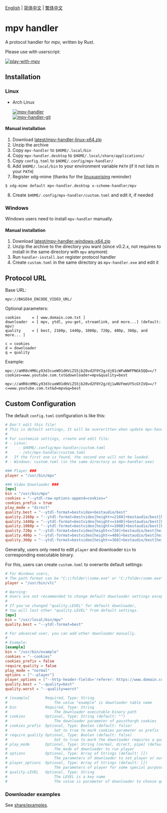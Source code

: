 [English][readme-en] | [简体中文][readme-zh-hans] | [繁体中文][readme-zh-hant]

[readme-en]: https://github.com/akiirui/mpv-handler/blob/main/README.md
[readme-zh-hans]: https://github.com/akiirui/mpv-handler/blob/main/README.zh-Hans.md
[readme-zh-hant]: https://github.com/akiirui/mpv-handler/blob/main/README.zh-Hant.md

# mpv handler

A protocol handler for mpv, written by Rust.

Please use with userscript:

[![play-with-mpv][badges-play-with-mpv]][greasyfork-play-with-mpv]

## Installation

### Linux

- Arch Linux

  [![mpv-handler][badges-aur]][download-aur] \
  [![mpv-handler-git][badges-aur-git]][download-aur-git]

#### Manual installation

1. Download [latest/mpv-handler-linux-x64.zip][download-linux]
2. Unzip the archive
3. Copy `mpv-handler` to `$HOME/.local/bin`
4. Copy `mpv-handler.desktop` to `$HOME/.local/share/applications/`
5. Copy `config.toml` to `$HOME/.config/mpv-handler/`
6. Add `$HOME/.local/bin` to your environment variable `PATH` (if it not lists in your `PATH`)
7. Register xdg-mime (thanks for the [linuxuprising][linuxuprising] reminder)

```
$ xdg-mime default mpv-handler.desktop x-scheme-handler/mpv
```

8. Create `$HOME/.config/mpv-handler/custom.toml` and edit it, if needed

### Windows

Windows users need to install `mpv-handler` manually.

#### Manual installation

1. Download [latest/mpv-handler-windows-x64.zip][download-windows]
2. Unzip the archive to the directory you want (since v0.2.x, not requires to install in the same directory with `mpv` anymore)
3. Run `handler-install.bat` register protocol handler
4. Create `custom.toml` in the same directory as `mpv-handler.exe` and edit it

[badges-aur-git]: https://img.shields.io/aur/version/mpv-handler-git?label=mpv-handler-git&style=for-the-badge
[badges-aur]: https://img.shields.io/aur/version/mpv-handler?label=mpv-handler&style=for-the-badge
[badges-play-with-mpv]: https://img.shields.io/badge/dynamic/json?style=for-the-badge&label=play-with-mpv&prefix=v&query=version&url=https%3A%2F%2Fgreasyfork.org%2Fscripts%2F416271.json
[download-aur-git]: https://aur.archlinux.org/packages/mpv-handler-git/
[download-aur]: https://aur.archlinux.org/packages/mpv-handler/
[download-linux]: https://github.com/akiirui/mpv-handler/releases/latest/download/mpv-handler-linux-x64.zip
[download-windows]: https://github.com/akiirui/mpv-handler/releases/latest/download/mpv-handler-windows-x64.zip
[greasyfork-play-with-mpv]: https://greasyfork.org/scripts/416271-play-with-mpv
[linuxuprising]: https://www.linuxuprising.com/2021/07/open-youtube-and-more-videos-from-your.html

## Protocol URL

Base URL:

```
mpv://BASE64_ENCODE_VIDEO_URL/
```

Optional parameters:

```
cookies     = [ www.domain.com.txt ]
downloader  = [ mpv, ytdl, you-get, streamlink, and more...] (default: mpv)
quality     = [ best, 2160p, 1440p, 1080p, 720p, 480p, 360p, and more... ]

c = cookies
d = downloader
q = quality
```

Example:

```
mpv://aHR0cHM6Ly93d3cueW91dHViZS5jb20vd2F0Y2g/dj01cWFwNWFPNGk5QQ==/?cookies=www.youtube.com.txt&downloader=mpv&quality=best

mpv://aHR0cHM6Ly93d3cueW91dHViZS5jb20vd2F0Y2g/dj1wNVFmeUY5cGtIVQ==/?c=www.youtube.com.txt&d=mpv&q=best
```

## Custom Configuration

The default `config.toml` configuration is like this:

```toml
# Don't edit this file!
# This is default settings, It will be overwritten when update mpv-handler.
#
# For customize settings, create and edit file:
# - Linux:
#     - $HOME/.config/mpv-handler/custom.toml
#     - /etc/mpv-handler/custom.toml
#   If the first one is found, the second one will not be loaded.
# - Windows: custom.toml (in the same directory as mpv-handler.exe)

### Player ###
player = "/usr/bin/mpv"

### Video Downloader ###
[mpv]
bin = "/usr/bin/mpv"
cookies = "--ytdl-raw-options-append=cookies="
cookies_prefix = true
play_mode = "direct"
quality.best = "--ytdl-format=bestvideo+bestaudio/best"
quality.2160p = "--ytdl-format=bestvideo[height<=2160]+bestaudio/best[height<=2160]/best"
quality.1440p = "--ytdl-format=bestvideo[height<=1440]+bestaudio/best[height<=1440]/best"
quality.1080p = "--ytdl-format=bestvideo[height<=1080]+bestaudio/best[height<=1080]/best"
quality.720p = "--ytdl-format=bestvideo[height<=720]+bestaudio/best[height<=720]/best"
quality.480p = "--ytdl-format=bestvideo[height<=480]+bestaudio/best[height<=480]/best"
quality.360p = "--ytdl-format=bestvideo[height<=360]+bestaudio/best[height<=360]/best"
```

Generally, users only need to edit `player` and downloader `bin` to corresponding executable binary.

For this, users can create `custom.toml` to overwrite default settings:

```toml
# For Windows users,
# The path format can be "C:\\folder\\some.exe" or "C:/folder/some.exe"
player = "/usr/bin/vlc"

# Warning:
# Users are not recommended to change default downloader settings except "bin".
#
# If you've changed "quality.LEVEL" for default downloader,
# You will lost other "quality.LEVEL" from default settings.
[mpv]
bin = "/usr/local/bin/mpv"
quality.best = "--ytdl-format=best"

# For advanced user, you can add other downloader manually.
#
# Example:
[example]
bin = "/usr/bin/example"
cookies = "--cookies"
cookies_prefix = false
require_quality = false
play_mode = "normal"
options = ["--player"]
player_options = ["--http-header-fields='referer: https://www.domain.com'"]
quality.best = "--quality=best"
quality.worst = "--quality=worst"

# [example]       Required, Type: String
#                     The value "example" is downloader table name
# bin             Required, Type: String
#                     The downloader executable binary path
# cookies         Optional, Type: String (default: "")
#                     The downloader parameter of passthorgh cookies
# cookies_prefix  Optional, Type: Boolen (default: false)
#                     Set to true to mark cookies parameter as prefix
# require_quality Optional, Type: Boolen (default: false)
#                     Set to true to mark the downloader requires a quality LEVEL given
# play_mode       Optional, Type: String [normal, direct, pipe] (default: "normal")
#                     The mode of downloader to run player
# options         Optional, Type: Array of Strings (default: [])
#                     The parameters of downloader to set player or output
# player_options  Optional, Type: Array of Strings (default: [])
#                     The parameters of player for some special purposes
# quality.LEVEL   Optional, Type: String
#                     The LEVEL is a key name
#                     The value is parameter of downloader to choose quality/format
```

### Downloader examples

See [share/examples][examples].

[examples]: https://github.com/akiirui/mpv-handler/tree/main/share/examples
